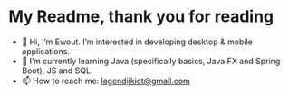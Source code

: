 # My Readme, thank you for reading
- 👋 Hi, I’m Ewout. I’m interested in developing desktop & mobile applications.
- 🌱 I’m currently learning Java (specifically basics, Java FX and Spring Boot), JS and SQL.
- 📫 How to reach me: lagendijkict@gmail.com

<!---
Anton2020/Anton2020 is a ✨ special ✨ repository because its `README.md` (this file) appears on your GitHub profile.
You can click the Preview link to take a look at your changes.
--->

